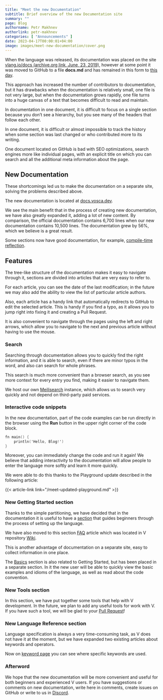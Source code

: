 ```yaml
---
title: "Meet the new Documentation"
subtitle: Brief overview of the new Documentation site
summary: ""
page: Blog
authorname: Petr Makhnev
authorlink: petr-makhnev
categories: [ "Announcements" ]
date: 2023-04-17T00:00:01+04:00
image: images/meet-new-documentation/cover.png
---
```


When the language was released, its documentation was placed on the site
[vlang.io/docs (archive.org link, June, 23, 2019)](https://web.archive.org/web/20190623015404/https://vlang.io/docs),
however at some point it was moved to GitHub to a file **docs.md** and has remained in this form to
[this day](https://github.com/vlang/v/blob/master/doc/docs.md).

This approach has increased the number of contributors to documentation, but it has drawbacks when
the documentation is relatively small, one file is not very large, but when the documentation grows
rapidly, one file turns into a huge canvas of a text that becomes difficult to read and maintain.

In documentation in one document, it is difficult to focus on a single section because you don’t see
a hierarchy, but you see many of the headers that follow each other.

In one document, it is difficult or almost impossible to track the history when
some section was last changed or who contributed more to its writing.

One document located on GitHub is bad with SEO optimizations, search engines more like
individual pages, with an explicit title on which you can search and all the additional
meta information about the page.

## New Documentation

These shortcomings led us to make the documentation on a separate site, solving the problems
described above.

The new documentation is located at [docs.vosca.dev](https://docs.vosca.dev).

We see the main benefit that in the process of creating new documentation, we have also
greatly expanded it, adding a lot of new content.
By comparison, the official documentation contains 6,700 lines when our new documentation contains
10,500 lines.
The documentation grew by 56%, which we believe is a great result.

Some sections now have good documentation, for example,
[compile-time reflection](https://docs.vosca.dev/concepts/compile-time/reflection.html).

## Features

The tree-like structure of the documentation makes it easy to navigate through it, sections are
divided into articles that are very easy to refer to.

For each article, you can see the date of the last modification; in the future we may also add the
ability to view the list of particular article authors.

Also, each article has a handy link that automatically redirects to GitHub to edit the selected
article.
This is handy if you find a typo, as it allows you to jump right into fixing it and creating a Pull
Request.

It is also convenient to navigate through the pages using the left and right arrows, which allow you
to navigate to the next and previous article without having to use the mouse.

### Search

Searching through documentation allows you to quickly find the right information, and it is able to
search, even if there are minor typos in the word, and also can search for whole phrases.

This search is much more convenient than a browser search, as you see more context for every entry
you find, making it easier to navigate them.

We host our own
[Meilisearch](https://www.meilisearch.com)
instance, which allows us to search very quickly and not depend on third-party paid services.

### Interactive code snippets

In the new documentation, part of the code examples can be run directly in the browser using the
**Run** button in the upper right corner of the code block.

```v {play=true}
fn main() {
    println('Hello, Blog!')
}
```

Moreover, you can immediately change the code and run it again!
We believe that adding interactivity to the documentation will allow people to enter the language
more softly and learn it more quickly.

We were able to do this thanks to the Playground update described in the following article:

{{< article-link link="/meet-updated-playground.md" >}}

### New Getting Started section

Thanks to the simple partitioning, we have decided that in the documentation it is useful to have a
[section](https://docs.vosca.dev/getting-started/overview.html)
that guides beginners through the process of setting up the language.

We have also moved to this section
[FAQ](https://docs.vosca.dev/getting-started/faq.html)
article which was located
in V repository
[Wiki](https://github.com/vlang/v/wiki).

This is another advantage of documentation on a separate site, easy to collect information in one
place.

The [Basics](https://docs.vosca.dev/basics/basic-syntax.html) section is also related to Getting
Started, but has been placed in a separate section.
In it the new user will be able to quickly view the basic examples and idioms of the language, as
well as read about the code convention.

### New Tools section

In this section, we have put together some tools that help with V development.
In the future, we plan to add any useful tools for work with V.
If you have such a tool, we will be glad to your
[Pull Request](https://github.com/vlang-association/docs)!

### New Language Reference section

Language specification is always a very time-consuming task, as V does not have it at the moment,
but we have expanded two existing articles about keywords and operators.

Now on [keyword page](https://docs.vosca.dev/language-reference/keywords.html) you can see where
specific keywords are used.

### Afterword

We hope that the new documentation will be more convenient and useful for both beginners and
experienced V users.
If you have suggestions or comments on new documentation, write here in comments, create issues on
GitHub or write to us in
[Discord](https://discord.gg/vlang).
